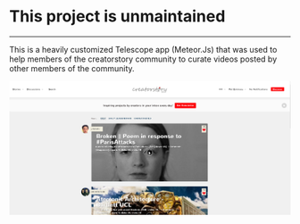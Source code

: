 # This project is unmaintained

----------------------------------------------------------------------------------------------------------

This is a heavily customized Telescope app (Meteor.Js) that was used to help members of the creatorstory community to curate videos posted by other members of the community.


![This is how the product look like"](https://github.com/creatorstory/creatorstory-app/blob/master/readme-photos/creatorstory.PNG)


